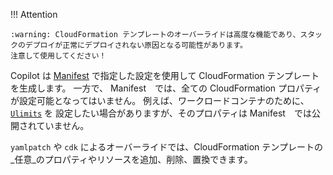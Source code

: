 !!! Attention

    :warning: CloudFormation テンプレートのオーバーライドは高度な機能であり、スタックのデプロイが正常にデプロイされない原因となる可能性があります。
    注意して使用してください！

Copilot は [Manifest](../../manifest/overview.ja.md) で指定した設定を使用して CloudFormation テンプレートを生成します。
一方で、 Manifest　では、全ての CloudFormation プロパティが設定可能となってはいません。
例えば、ワークロードコンテナのために、[`Ulimits`](https://docs.aws.amazon.com/ja_jp/AWSCloudFormation/latest/UserGuide/aws-properties-ecs-taskdefinition-ulimit.html) を
設定したい場合がありますが、そのプロパティは Manifest　では公開されていません。 

`yamlpatch` や `cdk` によるオーバーライドでは、CloudFormation テンプレートの_任意_のプロパティやリソースを追加、削除、置換できます。
